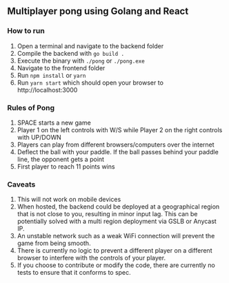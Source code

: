 ## Multiplayer pong using Golang and React

### How to run

1. Open a terminal and navigate to the backend folder
2. Compile the backend with `go build .`
3. Execute the binary with `./pong` or `./pong.exe`
4. Navigate to the frontend folder
5. Run `npm install` or `yarn`
6. Run `yarn start` which should open your browser to http://localhost:3000

### Rules of Pong

1. SPACE starts a new game
2. Player 1 on the left controls with W/S while Player 2 on the right controls with UP/DOWN
3. Players can play from different browsers/computers over the internet
4. Deflect the ball with your paddle. If the ball passes behind your paddle line, the opponent gets a point
5. First player to reach 11 points wins

### Caveats

1. This will not work on mobile devices
2. When hosted, the backend could be deployed at a geographical region that is not close to you, resulting in minor input lag. This can be potentially solved with a multi region deployment via GSLB or Anycast IP.
3. An unstable network such as a weak WiFi connection will prevent the game from being smooth.
4. There is currently no logic to prevent a different player on a different browser to interfere with the controls of your player.
5. If you choose to contribute or modify the code, there are currently no tests to ensure that it conforms to spec.
